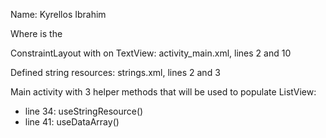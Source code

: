 Name: Kyrellos Ibrahim

Where is the

ConstraintLayout with on TextView: activity_main.xml, lines 2 and 10

Defined string resources: strings.xml, lines 2 and 3

Main activity with 3 helper methods that will be used to populate ListView:
 - line 34: useStringResource()
 - line 41: useDataArray()